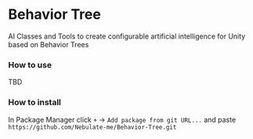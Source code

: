 # Behavior Tree

AI Classes and Tools to create configurable artificial intelligence for Unity based on Behavior Trees

### How to use

TBD

### How to install

In Package Manager click `+` -> `Add package from git URL...` and paste `https://github.com/Nebulate-me/Behavior-Tree.git`